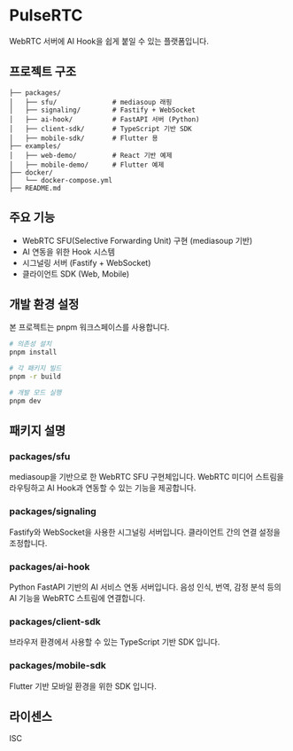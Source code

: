 # PulseRTC

WebRTC 서버에 AI Hook을 쉽게 붙일 수 있는 플랫폼입니다.

## 프로젝트 구조

```
├── packages/
│   ├── sfu/              # mediasoup 래핑
│   ├── signaling/        # Fastify + WebSocket
│   ├── ai-hook/          # FastAPI 서버 (Python)
│   ├── client-sdk/       # TypeScript 기반 SDK
│   ├── mobile-sdk/       # Flutter 용
├── examples/
│   ├── web-demo/         # React 기반 예제
│   ├── mobile-demo/      # Flutter 예제
├── docker/
│   └── docker-compose.yml
├── README.md
```

## 주요 기능

- WebRTC SFU(Selective Forwarding Unit) 구현 (mediasoup 기반)
- AI 연동을 위한 Hook 시스템
- 시그널링 서버 (Fastify + WebSocket)
- 클라이언트 SDK (Web, Mobile)

## 개발 환경 설정

본 프로젝트는 pnpm 워크스페이스를 사용합니다.

```bash
# 의존성 설치
pnpm install

# 각 패키지 빌드
pnpm -r build

# 개발 모드 실행
pnpm dev
```

## 패키지 설명

### packages/sfu

mediasoup을 기반으로 한 WebRTC SFU 구현체입니다. WebRTC 미디어 스트림을 라우팅하고 AI Hook과 연동할 수 있는 기능을 제공합니다.

### packages/signaling

Fastify와 WebSocket을 사용한 시그널링 서버입니다. 클라이언트 간의 연결 설정을 조정합니다.

### packages/ai-hook

Python FastAPI 기반의 AI 서비스 연동 서버입니다. 음성 인식, 번역, 감정 분석 등의 AI 기능을 WebRTC 스트림에 연결합니다.

### packages/client-sdk

브라우저 환경에서 사용할 수 있는 TypeScript 기반 SDK 입니다.

### packages/mobile-sdk

Flutter 기반 모바일 환경을 위한 SDK 입니다.

## 라이센스

ISC

